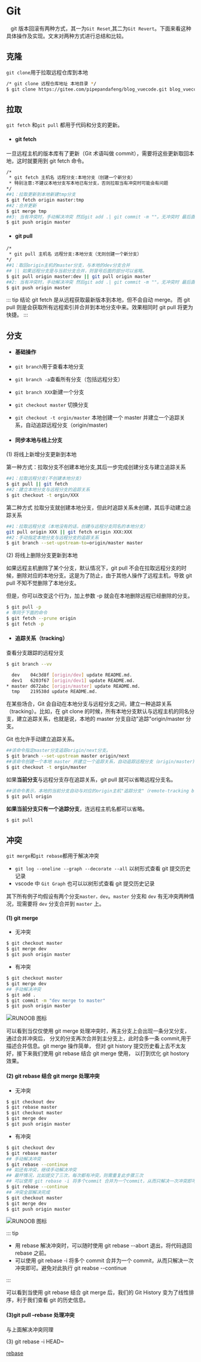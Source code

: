 # Git

&nbsp;&nbsp; git 版本回滚有两种方式，其一为`Git Reset`,其二为`Git Revert`。下面来看这种具体操作及实现。文末对两种方式进行总结和比较。

## 克隆

`git clone`用于拉取远程仓库到本地

```bash
/* git clone 远程仓库地址 本地目录 */
$ git clone https://gitee.com/pipepandafeng/blog_vuecode.git blog_vuecode_local
```

## 拉取

`git fetch` 和`git pull` 都用于代码和分支的更新。

- <h4>git fetch</h4>

一旦远程主机的版本库有了更新（Git 术语叫做 commit），需要将这些更新取回本地，这时就要用到 git fetch 命令。

```bash
/*
 * git fetch 主机名 远程分支:本地分支（创建一个新分支）
 * 特别注意:不建议本地分支写本地已有分支，否则拉取当有冲突时可能会有问题
*/
##1：拉取更新到本地新建tmp分支
$ git fetch origin master:tmp
##2：合并更新
$ git merge tmp
##3: 当有冲突时，手动解决冲突 然后git add .| git commit -m ""。无冲突时 最后直接push
$ git push origin master
```

- <h4>git pull</h4>

```bash
/*
 * git pull 主机名 远程分支:本地分支（无则创建一个新分支）
*/
##1：取回origin主机的master分支，与本地的dev分支合并
## || 如果远程分支是与当前分支合并，则冒号后面的部分可以省略。
$ git pull origin master:dev || git pull origin master
##2: 当有冲突时，手动解决冲突 然后git add .| git commit -m ""。无冲突时 最后直接push
$ git push origin master
```

::: tip 结论
git fetch 是从远程获取最新版本到本地，但不会自动 merge。
而 git pull 则是会获取所有远程索引并合并到本地分支中来。效果相同时 git pull 将更为快捷。
:::

## 分支

- <h4>基础操作</h4>

- `git branch`用于查看本地分支
- `git branch -a`查看所有分支（包括远程分支）
- `git branch XXX`新建一个分支
- `git checkout master` 切换分支
- `git checkout -t orgin/master` 本地创建一个 master 并建立一个追踪关系，自动追踪远程分支（origin/master)

- <h4>同步本地与线上分支</h4>

(1) 将线上新增分支更新到本地

第一种方式：拉取分支不创建本地分支,其后一步完成创建分支与建立追踪关系

```bash
##1：拉取远程分支(不创建本地分支)
$ git pull || git fetch
##2：建立本地分支与远程分支的追踪关系
$ git checkout -t orgin/XXX
```

第二种方式 拉取分支就创建本地分支，但此时追踪关系未创建，其后手动建立追踪关系

```bash
##1：拉取远程分支（本地没有的话，创建与远程分支同名的本地分支）
git pull origin XXX || git fetch origin XXX:XXX
##2：手动指定本地分支与远程分支的追踪关系
$ git branch --set-upstream-to=origin/master master
```

(2) 将线上删除分支更新到本地

如果远程主机删除了某个分支，默认情况下，git pull 不会在拉取远程分支的时候，删除对应的本地分支。这是为了防止，由于其他人操作了远程主机，导致 git pull 不知不觉删除了本地分支。

但是，你可以改变这个行为，加上参数 -p 就会在本地删除远程已经删除的分支。

```bash
$ git pull -p
# 等同于下面的命令
$ git fetch --prune origin
$ git fetch -p
```

- <h4>追踪关系（tracking）</h4>

查看分支跟踪的远程分支

```bash
$ git branch --vv

  dev    04c3d8f [origin/dev] update README.md.
  dev1   6203f67 [origin/dev1] update README.md.
* master d672abc [origin/master] update README.md.
  tmp    219538d update README.md.

```

在某些场合，Git 会自动在本地分支与远程分支之间，建立一种追踪关系（tracking）。比如，在 git clone 的时候，所有本地分支默认与远程主机的同名分支，建立追踪关系，也就是说，本地的 master 分支自动"追踪"origin/master 分支。

Git 也允许手动建立追踪关系。

```bash
##该命令指定master分支追踪origin/next分支。
$ git branch --set-upstream master origin/next
##该命令创建一个本地 master 并建立一个追踪关系，自动追踪远程分支（origin/master)
$ git checkout -t orgin/master
```

如果<b>当前分支</b>与远程分支存在追踪关系，git pull 就可以省略远程分支名。

```bash
##该命令表示，本地的当前分支自动与对应的origin主机"追踪分支"（remote-tracking branch）进行合并。
$ git pull origin
```

<b>如果当前分支只有一个追踪分支</b>，连远程主机名都可以省略。

```bash
$ git pull
```

## 冲突

`git merge`和`git rebase`都用于解决冲突

- `git log --oneline --graph --decorate --all` 以树形式查看 git 提交历史记录
- vscode 中 `Git Graph` 也可以以树形式查看 git 提交历史记录

其下所有例子均假设有两个分支`master，dev`。`master` 分支和 `dev` 有无冲突两种情况，现需要将 `dev` 分支合并到 `master` 上。

<h4>(1) git merge</h4>

- 无冲突

```bash
$ git checkout master
$ git merge dev
$ git push origin master
```

- 有冲突

```bash
$ git checkout master
$ git merge dev
## 手动解决冲突
$ git add .
$ git commit -m "dev merge to master"
$ git push origin master
```

![RUNOOB 图标](../assets/git_merge.png)

可以看到当仅仅使用 git merge 处理冲突时，再主分支上会出现一条分叉分支，通过合并冲突后，
分叉的分支再次合并到主分支上，此时会多一条 commit,用于描述合并信息。git merge 操作简单，
但对 git history 提交历史看上去不太友好，接下来我们使用 git rebase 结合 git merge 使用，
以打到优化 git hostory 效果。

<h4>(2) git rebase 结合 git merge 处理冲突</h4>

- 无冲突

```bash
$ git checkout dev
$ git rebase master
$ git checkout master
$ git merge dev
$ git push origin master
```

- 有冲突

```bash
$ git checkout dev
$ git rebase master
## 手动解决冲突
$ git rebase --continue
## 如还有冲突，继续手动解决冲突
## 最坏情况，比如提交了三次，每次都有冲突，则需重复此步骤三次
## 可以使用 git rebase -i 将多个commit 合并为一个commit，从而只解决一次冲突即可
$ git rebase --continue
## 冲突全部解决完成
$ git checkout master
$ git merge dev
$ git push origin master
```

![RUNOOB 图标](../assets/git_diff.png)

::: tip

- 用 rebase 解决冲突时，可以随时使用 git rebase --abort 退出，将代码退回 rebase 之前。
- 可以使用 git rebase -i 将多个 commit 合并为一个 commit，从而只解决一次冲突即可。避免对此执行 git reabse --continue

:::

可以看到当使用 git rebase 结合 git merge 后，我们的 Git History 变为了线性排序，利于我们查看 git 的历史信息。

<h4>(3)git pull –rebase 处理冲突</h4>

与上面解决冲突同理

(3) git rebase -i HEAD~

<a href="https://www.jianshu.com/p/ec45ce13289f">rebase</a>
